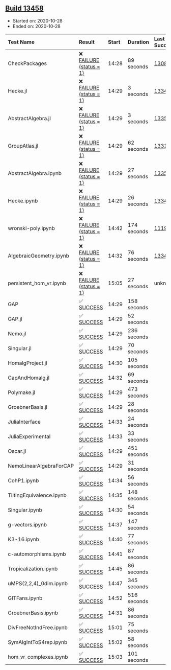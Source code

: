 ## [Build 13458](https://oscarci.mathematik.uni-kl.de/job/oscar/13458/)

* Started on: 2020-10-28
* Ended on: 2020-10-28

| Test Name    | Result | Start | Duration | Last Success | First Failure |
|:-------------|:-------|:------|:---------|:-------------|:--------------|
| CheckPackages | ❌ [FAILURE (status = 1)](https://oscarci.mathematik.uni-kl.de/job/oscar/13458/artifact/logs/build-13458/CheckPackages.log) | 14:28 | 89 seconds | [13085](https://oscarci.mathematik.uni-kl.de/job/oscar/13085/) | [13086](https://oscarci.mathematik.uni-kl.de/job/oscar/13086/) |
| Hecke.jl | ❌ [FAILURE (status = 1)](https://oscarci.mathematik.uni-kl.de/job/oscar/13458/artifact/logs/build-13458/Hecke.jl.log) | 14:29 | 3 seconds | [13341](https://oscarci.mathematik.uni-kl.de/job/oscar/13341/) | [13342](https://oscarci.mathematik.uni-kl.de/job/oscar/13342/) |
| AbstractAlgebra.jl | ❌ [FAILURE (status = 1)](https://oscarci.mathematik.uni-kl.de/job/oscar/13458/artifact/logs/build-13458/AbstractAlgebra.jl.log) | 14:29 | 3 seconds | [13355](https://oscarci.mathematik.uni-kl.de/job/oscar/13355/) | [13356](https://oscarci.mathematik.uni-kl.de/job/oscar/13356/) |
| GroupAtlas.jl | ❌ [FAILURE (status = 1)](https://oscarci.mathematik.uni-kl.de/job/oscar/13458/artifact/logs/build-13458/GroupAtlas.jl.log) | 14:29 | 62 seconds | [13311](https://oscarci.mathematik.uni-kl.de/job/oscar/13311/) | [13312](https://oscarci.mathematik.uni-kl.de/job/oscar/13312/) |
| AbstractAlgebra.ipynb | ❌ [FAILURE (status = 1)](https://oscarci.mathematik.uni-kl.de/job/oscar/13458/artifact/logs/build-13458/AbstractAlgebra.ipynb.log) | 14:29 | 27 seconds | [13355](https://oscarci.mathematik.uni-kl.de/job/oscar/13355/) | [13356](https://oscarci.mathematik.uni-kl.de/job/oscar/13356/) |
| Hecke.ipynb | ❌ [FAILURE (status = 1)](https://oscarci.mathematik.uni-kl.de/job/oscar/13458/artifact/logs/build-13458/Hecke.ipynb.log) | 14:29 | 26 seconds | [13341](https://oscarci.mathematik.uni-kl.de/job/oscar/13341/) | [13342](https://oscarci.mathematik.uni-kl.de/job/oscar/13342/) |
| wronski-poly.ipynb | ❌ [FAILURE (status = 1)](https://oscarci.mathematik.uni-kl.de/job/oscar/13458/artifact/logs/build-13458/wronski-poly.ipynb.log) | 14:42 | 174 seconds | [11192](https://oscarci.mathematik.uni-kl.de/job/oscar/11192/) | [11193](https://oscarci.mathematik.uni-kl.de/job/oscar/11193/) |
| AlgebraicGeometry.ipynb | ❌ [FAILURE (status = 1)](https://oscarci.mathematik.uni-kl.de/job/oscar/13458/artifact/logs/build-13458/AlgebraicGeometry.ipynb.log) | 14:32 | 76 seconds | [13341](https://oscarci.mathematik.uni-kl.de/job/oscar/13341/) | [13342](https://oscarci.mathematik.uni-kl.de/job/oscar/13342/) |
| persistent_hom_vr.ipynb | ❌ [FAILURE (status = 1)](https://oscarci.mathematik.uni-kl.de/job/oscar/13458/artifact/logs/build-13458/persistent_hom_vr.ipynb.log) | 15:05 | 27 seconds | unknown | unknown |
| GAP | ✅ [SUCCESS](https://oscarci.mathematik.uni-kl.de/job/oscar/13458/artifact/logs/build-13458/GAP.log) | 14:29 | 158 seconds |  |  |
| GAP.jl | ✅ [SUCCESS](https://oscarci.mathematik.uni-kl.de/job/oscar/13458/artifact/logs/build-13458/GAP.jl.log) | 14:29 | 52 seconds |  |  |
| Nemo.jl | ✅ [SUCCESS](https://oscarci.mathematik.uni-kl.de/job/oscar/13458/artifact/logs/build-13458/Nemo.jl.log) | 14:29 | 236 seconds |  |  |
| Singular.jl | ✅ [SUCCESS](https://oscarci.mathematik.uni-kl.de/job/oscar/13458/artifact/logs/build-13458/Singular.jl.log) | 14:29 | 70 seconds |  |  |
| HomalgProject.jl | ✅ [SUCCESS](https://oscarci.mathematik.uni-kl.de/job/oscar/13458/artifact/logs/build-13458/HomalgProject.jl.log) | 14:30 | 105 seconds |  |  |
| CapAndHomalg.jl | ✅ [SUCCESS](https://oscarci.mathematik.uni-kl.de/job/oscar/13458/artifact/logs/build-13458/CapAndHomalg.jl.log) | 14:32 | 69 seconds |  |  |
| Polymake.jl | ✅ [SUCCESS](https://oscarci.mathematik.uni-kl.de/job/oscar/13458/artifact/logs/build-13458/Polymake.jl.log) | 14:29 | 473 seconds |  |  |
| GroebnerBasis.jl | ✅ [SUCCESS](https://oscarci.mathematik.uni-kl.de/job/oscar/13458/artifact/logs/build-13458/GroebnerBasis.jl.log) | 14:29 | 28 seconds |  |  |
| JuliaInterface | ✅ [SUCCESS](https://oscarci.mathematik.uni-kl.de/job/oscar/13458/artifact/logs/build-13458/JuliaInterface.log) | 14:33 | 24 seconds |  |  |
| JuliaExperimental | ✅ [SUCCESS](https://oscarci.mathematik.uni-kl.de/job/oscar/13458/artifact/logs/build-13458/JuliaExperimental.log) | 14:33 | 33 seconds |  |  |
| Oscar.jl | ✅ [SUCCESS](https://oscarci.mathematik.uni-kl.de/job/oscar/13458/artifact/logs/build-13458/Oscar.jl.log) | 14:29 | 451 seconds |  |  |
| NemoLinearAlgebraForCAP | ✅ [SUCCESS](https://oscarci.mathematik.uni-kl.de/job/oscar/13458/artifact/logs/build-13458/NemoLinearAlgebraForCAP.log) | 14:29 | 31 seconds |  |  |
| CohP1.ipynb | ✅ [SUCCESS](https://oscarci.mathematik.uni-kl.de/job/oscar/13458/artifact/logs/build-13458/CohP1.ipynb.log) | 14:34 | 56 seconds |  |  |
| TiltingEquivalence.ipynb | ✅ [SUCCESS](https://oscarci.mathematik.uni-kl.de/job/oscar/13458/artifact/logs/build-13458/TiltingEquivalence.ipynb.log) | 14:35 | 148 seconds |  |  |
| Singular.ipynb | ✅ [SUCCESS](https://oscarci.mathematik.uni-kl.de/job/oscar/13458/artifact/logs/build-13458/Singular.ipynb.log) | 14:30 | 54 seconds |  |  |
| g-vectors.ipynb | ✅ [SUCCESS](https://oscarci.mathematik.uni-kl.de/job/oscar/13458/artifact/logs/build-13458/g-vectors.ipynb.log) | 14:37 | 147 seconds |  |  |
| K3-16.ipynb | ✅ [SUCCESS](https://oscarci.mathematik.uni-kl.de/job/oscar/13458/artifact/logs/build-13458/K3-16.ipynb.log) | 14:40 | 77 seconds |  |  |
| c-automorphisms.ipynb | ✅ [SUCCESS](https://oscarci.mathematik.uni-kl.de/job/oscar/13458/artifact/logs/build-13458/c-automorphisms.ipynb.log) | 14:41 | 87 seconds |  |  |
| Tropicalization.ipynb | ✅ [SUCCESS](https://oscarci.mathematik.uni-kl.de/job/oscar/13458/artifact/logs/build-13458/Tropicalization.ipynb.log) | 14:45 | 86 seconds |  |  |
| uMPS(2,2,4)_0dim.ipynb | ✅ [SUCCESS](https://oscarci.mathematik.uni-kl.de/job/oscar/13458/artifact/logs/build-13458/uMPS-2-2-4-_0dim.ipynb.log) | 14:47 | 345 seconds |  |  |
| GITFans.ipynb | ✅ [SUCCESS](https://oscarci.mathematik.uni-kl.de/job/oscar/13458/artifact/logs/build-13458/GITFans.ipynb.log) | 14:52 | 516 seconds |  |  |
| GroebnerBasis.ipynb | ✅ [SUCCESS](https://oscarci.mathematik.uni-kl.de/job/oscar/13458/artifact/logs/build-13458/GroebnerBasis.ipynb.log) | 14:31 | 86 seconds |  |  |
| DivFreeNotIndFree.ipynb | ✅ [SUCCESS](https://oscarci.mathematik.uni-kl.de/job/oscar/13458/artifact/logs/build-13458/DivFreeNotIndFree.ipynb.log) | 15:01 | 75 seconds |  |  |
| SymAlgIntToS4rep.ipynb | ✅ [SUCCESS](https://oscarci.mathematik.uni-kl.de/job/oscar/13458/artifact/logs/build-13458/SymAlgIntToS4rep.ipynb.log) | 15:02 | 58 seconds |  |  |
| hom_vr_complexes.ipynb | ✅ [SUCCESS](https://oscarci.mathematik.uni-kl.de/job/oscar/13458/artifact/logs/build-13458/hom_vr_complexes.ipynb.log) | 15:03 | 101 seconds |  |  |
